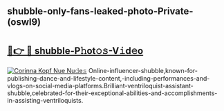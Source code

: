 ## shubble-only-fans​-leaked-photo​-Private-(oswl9)


# <h2><a href="https://mediaupload.pro?title=shubble&ref=git">🔗👉 🔴 shubble-P𝚑ot𝚘𝚜-V𝚒d𝚎o</a></h2>

[![Corinna Kopf Nue Nu𝚍e𝚜](https://i.imgur.com/0qMVB7G.gif)](https://mediaupload.pro?title=shubble&ref=git)
Online-influencer-shubble,known-for-publishing-dance-and-lifestyle-content,-including-performances-and-vlogs-on-social-media-platforms.Brilliant-ventriloquist-assistant-shubble,celebrated-for-their-exceptional-abilities-and-accomplishments-in-assisting-ventriloquists.  